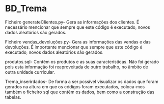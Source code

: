# BD_Trema

Ficheiro generateClientes.py- Gera as informações dos clientes. É necessário mencionar que sempre que este código é executado, novos dados aleatórios são gerados.


Ficheiro vendas_devoluções.py- Gera as informações das vendas e das devoluções. É importante mencionar que sempre que este código é executado, novos dados aleatórios são gerados.


produtos.sql- Contém os produtos e as suas caracteristicas. Não foi gerado pois esta informação foi reaproveitada de outro trabalho, no âmbito de outra unidade curricular.


Trema_inserirdados- De forma a ser possível visualizar os dados que foram gerados na altura em que os códigos foram executados, coloca-mos também o ficheiro sql que contém os dados, bem como a construção das tabelas.

